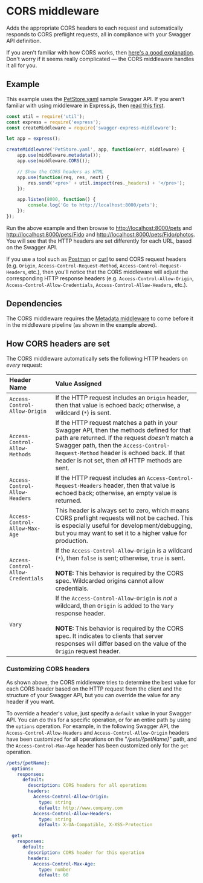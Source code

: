 CORS middleware
============================
Adds the appropriate CORS headers to each request and automatically responds to CORS preflight requests, all in compliance with your Swagger API definition.

If you aren't familiar with how CORS works, then [here's a good explanation](https://developer.mozilla.org/en-US/docs/Web/HTTP/Access_control_CORS).  Don't worry if it seems really complicated &mdash; the CORS middleware handles it all for you.


Example
--------------------------
This example uses the [PetStore.yaml](https://github.com/APIDevTools/swagger-express-middleware/blob/master/samples/PetStore.yaml) sample Swagger API.  If you aren't familiar with using middleware in Express.js, then [read this first](http://expressjs.com/guide/using-middleware.html).

````javascript
const util = require('util');
const express = require('express');
const createMiddleware = require('swagger-express-middleware');

let app = express();

createMiddleware('PetStore.yaml', app, function(err, middleware) {
    app.use(middleware.metadata());
    app.use(middleware.CORS());

    // Show the CORS headers as HTML
    app.use(function(req, res, next) {
        res.send('<pre>' + util.inspect(res._headers) + '</pre>');
    });

    app.listen(8000, function() {
        console.log('Go to http://localhost:8000/pets');
    });
});
````

Run the above example and then browse to [http://localhost:8000/pets](http://localhost:8000/pets) and [http://localhost:8000/pets/Fido](http://localhost:8000/pets/Fido) and [http://localhost:8000/pets/Fido/photos](http://localhost:8000/pets/Fido/photos). You will see that the HTTP headers are set differently for each URL, based on the Swagger API.

If you use a tool such as [Postman](http://getpostman.com) or [curl](http://curl.haxx.se/) to send CORS request headers (e.g. `Origin`, `Access-Control-Request-Method`, `Access-Control-Request-Headers`, etc.), then you'll notice that the CORS middleware will adjust the corresponding HTTP response headers (e.g. `Access-Control-Allow-Origin`, `Access-Control-Allow-Credentials`, `Access-Control-Allow-Headers`, etc.).


Dependencies
--------------------------
The CORS middleware requires the [Metadata middleware](metadata.md) to come before it in the middleware pipeline (as shown in the example above).


How CORS headers are set
--------------------------
The CORS middleware automatically sets the following HTTP headers on _every_ request:

| Header Name                        | Value Assigned
|:-----------------------------------|:-----------------
| `Access-Control-Allow-Origin`      | If the HTTP request includes an `Origin` header, then that value is echoed back; otherwise, a wildcard (`*`) is sent.
| `Access-Control-Allow-Methods`     | If the HTTP request matches a path in your Swagger API, then the methods defined for that path are returned.  If the request _doesn't_ match a Swagger path, then the `Access-Control-Request-Method` header is echoed back.  If that header is not set, then _all_ HTTP methods are sent.
| `Access-Control-Allow-Headers`     | If the HTTP request includes an `Access-Control-Request-Headers` header, then that value is echoed back; otherwise, an empty value is returned.
| `Access-Control-Allow-Max-Age`     | This header is always set to zero, which means CORS preflight requests will not be cached.  This is especially useful for development/debugging, but you may want to set it to a higher value for production.
| <nobr>`Access-Control-Allow-Credentials`</nobr> | If the `Access-Control-Allow-Origin` is a wildcard (`*`), then `false` is sent; otherwise, `true` is sent.<br><br>**NOTE:** This behavior is required by the CORS spec. Wildcarded origins cannot allow credentials.
| `Vary`                             | If the `Access-Control-Allow-Origin` is _not_ a wildcard, then `Origin` is added to the `Vary` response header.<br><br>**NOTE:** This behavior is required by the CORS spec. It indicates to clients that server responses will differ based on the value of the `Origin` request header.


### Customizing CORS headers
As shown above, the CORS middleware tries to determine the best value for each CORS header based on the HTTP request from the client and the structure of your Swagger API, but you can override the value for any header if you want.

To override a header's value, just specify a `default` value in your Swagger API.  You can do this for a specific operation, or for an entire path by using the `options` operation.  For example, in the following Swagger API, the `Access-Control-Allow-Headers` and `Access-Control-Allow-Origin` headers have been customized for all operations on the "_/pets/{petName}_" path, and the `Access-Control-Max-Age` header has been customized only for the `get` operation.

````yaml
/pets/{petName}:
  options:
    responses:
      default:
        description: CORS headers for all operations
        headers:
          Access-Control-Allow-Origin:
            type: string
            default: http://www.company.com
          Access-Control-Allow-Headers:
            type: string
            default: X-UA-Compatible, X-XSS-Protection

  get:
    responses:
      default:
        description: CORS header for this operation
        headers:
          Access-Control-Max-Age:
            type: number
            default: 60
````
